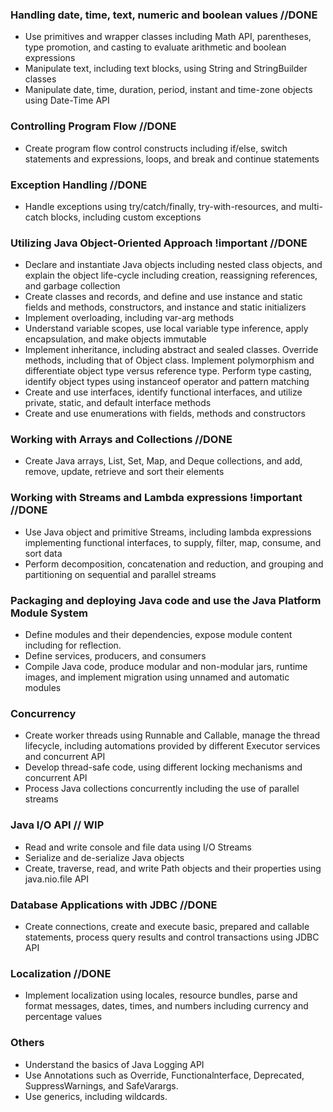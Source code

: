 ### Handling date, time, text, numeric and boolean values //DONE
* Use primitives and wrapper classes including Math API, parentheses, type promotion, and casting to evaluate arithmetic and boolean expressions
* Manipulate text, including text blocks, using String and StringBuilder classes
* Manipulate date, time, duration, period, instant and time-zone objects using Date-Time API

### Controlling Program Flow //DONE
*  Create program flow control constructs including if/else, switch statements and expressions, loops, and break and continue statements 

### Exception Handling //DONE
* Handle exceptions using try/catch/finally, try-with-resources, and multi-catch blocks, including custom exceptions 

### Utilizing Java Object-Oriented Approach !important //DONE
* Declare and instantiate Java objects including nested class objects, and explain the object life-cycle including creation, reassigning references, and garbage collection
* Create classes and records, and define and use instance and static fields and methods, constructors, and instance and static initializers
* Implement overloading, including var-arg methods
* Understand variable scopes, use local variable type inference, apply encapsulation, and make objects immutable
* Implement inheritance, including abstract and sealed classes. Override methods, including that of Object class. Implement polymorphism and differentiate object type versus reference type. 
Perform type casting, identify object types using instanceof operator and pattern matching
* Create and use interfaces, identify functional interfaces, and utilize private, static, and default interface methods
* Create and use enumerations with fields, methods and constructors

### Working with Arrays and Collections //DONE
* Create Java arrays, List, Set, Map, and Deque collections, and add, remove, update, retrieve and sort their elements 

### Working with Streams and Lambda expressions !important  //DONE
* Use Java object and primitive Streams, including lambda expressions implementing functional interfaces, to supply, filter, map, consume, and sort data
* Perform decomposition, concatenation and reduction, and grouping and partitioning on sequential and parallel streams

### Packaging and deploying Java code and use the Java Platform Module System
* Define modules and their dependencies, expose module content including for reflection. 
* Define services, producers, and consumers
* Compile Java code, produce modular and non-modular jars, runtime images, and implement migration using unnamed and automatic modules

### Concurrency 
* Create worker threads using Runnable and Callable, manage the thread lifecycle, including automations provided by different Executor services and concurrent API
* Develop thread-safe code, using different locking mechanisms and concurrent API
* Process Java collections concurrently including the use of parallel streams

### Java I/O API // WIP
* Read and write console and file data using I/O Streams 
* Serialize and de-serialize Java objects
* Create, traverse, read, and write Path objects and their properties using java.nio.file API

### Database Applications with JDBC //DONE
* Create connections, create and execute basic, prepared and callable statements, process query results and control transactions using JDBC API 

### Localization //DONE
* Implement localization using locales, resource bundles, parse and format messages, dates, times, and numbers including currency and percentage values 

### Others
* Understand the basics of Java Logging API
* Use Annotations such as Override, Functionalnterface, Deprecated, SuppressWarnings, and SafeVarargs.
* Use generics, including wildcards.





